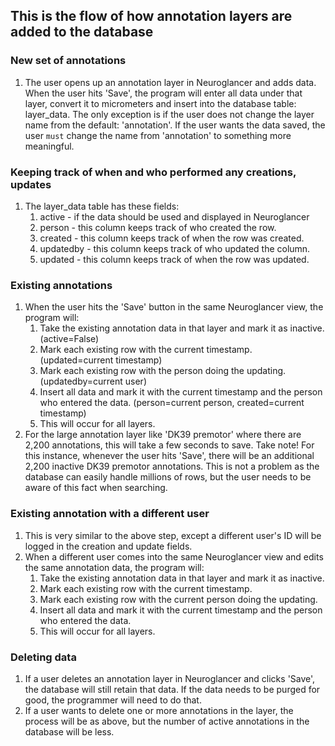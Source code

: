 ## This is the flow of how annotation layers are added to the database
### New set of annotations
1. The user opens up an annotation layer in Neuroglancer and adds data. 
When the user hits 'Save', the program will enter all data under that layer,
convert it to micrometers and insert into the database table: layer_data.
The only exception is if the user does not change the layer name from the default:
'annotation'. If the user wants the data saved, the user `must` change the name
from 'annotation' to something more meaningful.
### Keeping track of when and who performed any creations, updates
1. The layer_data table has these fields:
    1. active - if the data should be used and displayed in Neuroglancer
    1. person - this column keeps track of who created the row.
    1. created - this column keeps track of when the row was created.
    1. updatedby - this column keeps track of who updated the column.
    1. updated - this column keeps track of when the row was updated.
### Existing annotations
1. When the user hits the 'Save' button in the same Neuroglancer view,
the program will:
    1. Take the existing annotation data in that layer and mark it as
inactive. (active=False)
    1. Mark each existing row with the current timestamp. (updated=current timestamp)
    1. Mark each existing row with the person doing the updating. (updatedby=current user)
    1. Insert all data and mark it with the current timestamp and the person
    who entered the data. (person=current person, created=current timestamp) 
    1. This will occur for all layers.
1. For the large annotation layer like 'DK39 premotor' where there are 2,200
annotations, this will take a few seconds to save. Take note! For this instance,
whenever the user hits 'Save', there will be an additional 2,200 inactive DK39 premotor
annotations. This is not a problem as the database can easily handle millions
of rows, but the user needs to be aware of this fact when searching.
### Existing annotation with a different user
1. This is very similar to the above step, except a different user's ID will be
logged in the creation and update fields.
1. When a different user comes into the same Neuroglancer view and edits the
same annotation data, the program will:
    1. Take the existing annotation data in that layer and mark it as
inactive.
    1. Mark each existing row with the current timestamp.
    1. Mark each existing row with the current person doing the updating.
    1. Insert all data and mark it with the current timestamp and the person
    who entered the data. 
    1. This will occur for all layers.
### Deleting data
1. If a user deletes an annotation layer in Neuroglancer and clicks 'Save', the
database will still retain that data. If the data needs to be purged for good,
the programmer will need to do that.
1. If a user wants to delete one or more annotations in the layer, the process
will be as above, but the number of active annotations in the database will be less.
